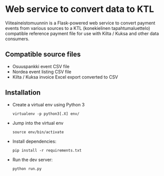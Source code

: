 # Web service to convert data to KTL

Viiteaineistomuunnin is a Flask-powered web service to convert payment events
from various sources to a KTL (konekielinen tapahtumaluettelo) compatible
reference payment file for use with Kilta / Kuksa and other data consumers.

## Compatible source files

* Osuuspankki event CSV file
* Nordea event listing CSV file
* Kilta / Kuksa invoice Excel export converted to CSV

## Installation

* Create a virtual env using Python 3
  ```
  virtualenv -p python3[.X] env/
  ```
* Jump into the virtual env
  ```
  source env/bin/activate
  ```
* Install dependencies:
  ```
  pip install -r requirements.txt
  ```
* Run the dev server:
  ```
  python run.py
  ```

